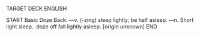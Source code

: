 TARGET DECK
ENGLISH

START
Basic
Doze
Back: —v. (-zing) sleep lightly; be half asleep. —n. Short light sleep.  doze off fall lightly asleep. [origin unknown]
END
